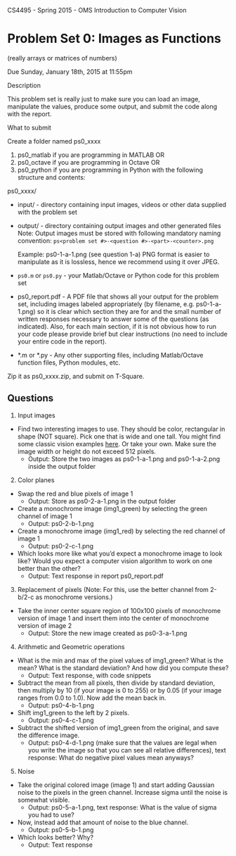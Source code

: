 
CS4495 - Spring 2015 - OMS                Introduction to Computer Vision

# Problem Set 0: Images as Functions

(really arrays or matrices of numbers)

Due Sunday, January 18th, 2015 at 11:55pm

Description

This problem set is really just to make sure you can load an image, manipulate the values, produce some output, and submit the code along with the report.

What to submit

Create a folder named ps0_xxxx

1. ps0_matlab if you are programming in MATLAB      OR
2. ps0_octave if you are programming in Octave      OR
3. ps0_python if you are programming in Python
with the following structure and contents:

ps0_xxxx/

- input/ - directory containing input images, videos or other data supplied with the problem set
- output/ - directory containing output images and other generated files
    Note: Output images must be stored with following mandatory naming convention:
        `ps<problem set #>-<question #>-<part>-<counter>.png`

    Example: ps0-1-a-1.png (see question 1-a)
    PNG format is easier to manipulate as it is lossless, hence we recommend using it over JPEG.

- `ps0.m` or `ps0.py` - your Matlab/Octave or Python code for this problem set
- ps0_report.pdf - A PDF file that shows all your output for the problem set, including images labeled appropriately (by filename, e.g. ps0-1-a-1.png) so it is clear which section they are for and the small number of written responses necessary to answer some of the questions (as indicated). Also, for each main section, if it is not obvious how to run your code please provide brief but clear instructions (no need to include your entire code in the report).
- *.m or *.py - Any other supporting files, including Matlab/Octave function files, Python modules, etc.

Zip it as ps0_xxxx.zip, and submit on T-Square.


## Questions
1. Input images

- Find two interesting images to use. They should be color, rectangular in shape (NOT square). Pick one that is wide and one tall.
You might find some classic vision examples [here](http://sipi.usc.edu/database/database.php?volume=misc). Or take your own. Make sure the image width or height do not exceed 512 pixels.
    - Output: Store the two images as ps0-1-a-1.png and ps0-1-a-2.png inside the output folder

2. Color  planes
- Swap the red and blue pixels of image 1
    - Output: Store as ps0-2-a-1.png in the output folder
- Create a monochrome image (img1_green) by selecting the green channel of image 1
    - Output: ps0-2-b-1.png
- Create a monochrome image (img1_red) by selecting the red channel of image 1
    - Output: ps0-2-c-1.png
- Which looks more like what you’d expect a monochrome image to look like? Would you expect a computer vision algorithm to work on one better than the other?
    - Output: Text response in report ps0_report.pdf

3. Replacement of pixels (Note: For this, use the better channel from 2-b/2-c as monochrome versions.)
- Take the inner center square region of 100x100 pixels of monochrome version of image 1 and insert them into the center of monochrome version of image 2
    - Output: Store the new image created as ps0-3-a-1.png


4. Arithmetic and Geometric operations
-   What is the min and max of the pixel values of img1_green? What is the mean? What is the standard deviation?  And how did you compute these?
    - Output: Text response, with code snippets
- Subtract the mean from all pixels, then divide by standard deviation, then multiply by 10 (if your image is 0 to 255) or by 0.05 (if your image ranges from 0.0 to 1.0). Now add the mean back in.
    - Output: ps0-4-b-1.png
- Shift img1_green to the left by 2 pixels.
    - Output: ps0-4-c-1.png
- Subtract the shifted version of img1_green from the original, and save the difference image.
    - Output: ps0-4-d-1.png (make sure that the values are legal when you write the image so that you can see all relative differences), text response: What do negative pixel values mean anyways?

5. Noise
- Take the original colored image (image 1) and start adding Gaussian noise to the pixels in the green channel. Increase sigma until the noise is somewhat visible.  
    - Output: ps0-5-a-1.png, text response: What is the value of sigma you had to use?
- Now, instead add that amount of noise to the blue channel.
    - Output: ps0-5-b-1.png
- Which looks better? Why?
    - Output: Text response

